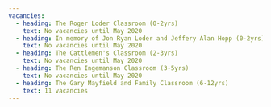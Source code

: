 ```yaml
---
vacancies:
  - heading: The Roger Loder Classroom (0-2yrs)
    text: No vacancies until May 2020
  - heading: In memory of Jon Ryan Loder and Jeffery Alan Hopp (0-2yrs)
    text: No vacancies until May 2020
  - heading: The Cattlemen's Classroom (2-3yrs)
    text: No vacancies until May 2020
  - heading: The Ren Ingemanson Classroom (3-5yrs)
    text: No vacancies until May 2020
  - heading: The Gary Mayfield and Family Classroom (6-12yrs)
    text: 11 vacancies
---
```


